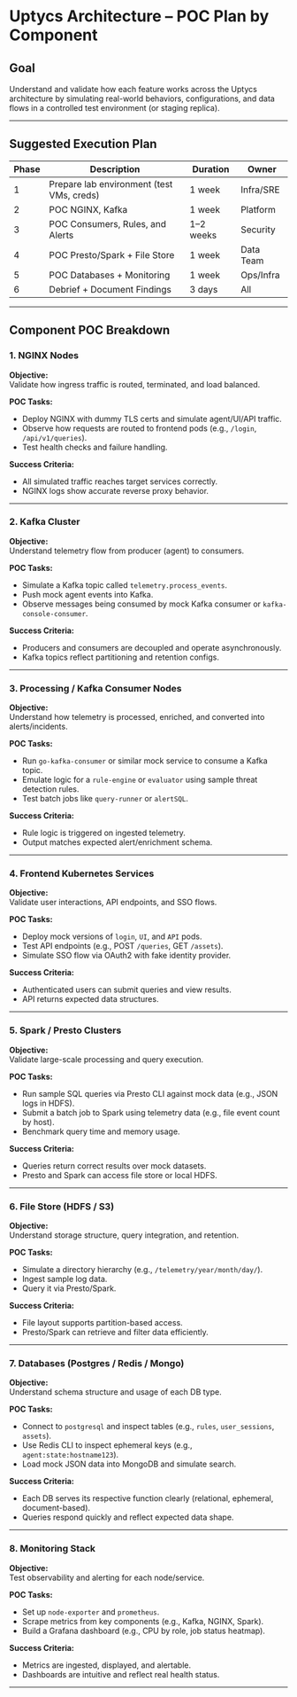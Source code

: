 #  Uptycs Architecture – POC Plan by Component

## Goal
Understand and validate how each feature works across the Uptycs architecture by simulating real-world behaviors, configurations, and data flows in a controlled test environment (or staging replica).


---
## Suggested Execution Plan

| Phase | Description                               | Duration | Owner     |
|-------|-------------------------------------------|----------|-----------|
| 1     | Prepare lab environment (test VMs, creds) | 1 week   | Infra/SRE |
| 2     | POC NGINX, Kafka                          | 1 week   | Platform  |
| 3     | POC Consumers, Rules, and Alerts          | 1–2 weeks| Security  |
| 4     | POC Presto/Spark + File Store             | 1 week   | Data Team |
| 5     | POC Databases + Monitoring                | 1 week   | Ops/Infra |
| 6     | Debrief + Document Findings               | 3 days   | All       |

---

## Component POC Breakdown

### 1. **NGINX Nodes**
**Objective:**  
Validate how ingress traffic is routed, terminated, and load balanced.

**POC Tasks:**
- Deploy NGINX with dummy TLS certs and simulate agent/UI/API traffic.
- Observe how requests are routed to frontend pods (e.g., `/login`, `/api/v1/queries`).
- Test health checks and failure handling.

**Success Criteria:**
- All simulated traffic reaches target services correctly.
- NGINX logs show accurate reverse proxy behavior.

---

### 2. **Kafka Cluster**
**Objective:**  
Understand telemetry flow from producer (agent) to consumers.

**POC Tasks:**
- Simulate a Kafka topic called `telemetry.process_events`.
- Push mock agent events into Kafka.
- Observe messages being consumed by mock Kafka consumer or `kafka-console-consumer`.

**Success Criteria:**
- Producers and consumers are decoupled and operate asynchronously.
- Kafka topics reflect partitioning and retention configs.

---

### 3. **Processing / Kafka Consumer Nodes**
**Objective:**  
Understand how telemetry is processed, enriched, and converted into alerts/incidents.

**POC Tasks:**
- Run `go-kafka-consumer` or similar mock service to consume a Kafka topic.
- Emulate logic for a `rule-engine` or `evaluator` using sample threat detection rules.
- Test batch jobs like `query-runner` or `alertSQL`.

**Success Criteria:**
- Rule logic is triggered on ingested telemetry.
- Output matches expected alert/enrichment schema.

---

### 4. **Frontend Kubernetes Services**
**Objective:**  
Validate user interactions, API endpoints, and SSO flows.

**POC Tasks:**
- Deploy mock versions of `login`, `UI`, and `API` pods.
- Test API endpoints (e.g., POST `/queries`, GET `/assets`).
- Simulate SSO flow via OAuth2 with fake identity provider.

**Success Criteria:**
- Authenticated users can submit queries and view results.
- API returns expected data structures.

---

### 5. **Spark / Presto Clusters**
**Objective:**  
Validate large-scale processing and query execution.

**POC Tasks:**
- Run sample SQL queries via Presto CLI against mock data (e.g., JSON logs in HDFS).
- Submit a batch job to Spark using telemetry data (e.g., file event count by host).
- Benchmark query time and memory usage.

**Success Criteria:**
- Queries return correct results over mock datasets.
- Presto and Spark can access file store or local HDFS.

---

### 6. **File Store (HDFS / S3)**
**Objective:**  
Understand storage structure, query integration, and retention.

**POC Tasks:**
- Simulate a directory hierarchy (e.g., `/telemetry/year/month/day/`).
- Ingest sample log data.
- Query it via Presto/Spark.

**Success Criteria:**
- File layout supports partition-based access.
- Presto/Spark can retrieve and filter data efficiently.

---

### 7. **Databases (Postgres / Redis / Mongo)**
**Objective:**  
Understand schema structure and usage of each DB type.

**POC Tasks:**
- Connect to `postgresql` and inspect tables (e.g., `rules`, `user_sessions`, `assets`).
- Use Redis CLI to inspect ephemeral keys (e.g., `agent:state:hostname123`).
- Load mock JSON data into MongoDB and simulate search.

**Success Criteria:**
- Each DB serves its respective function clearly (relational, ephemeral, document-based).
- Queries respond quickly and reflect expected data shape.

---

### 8. **Monitoring Stack**
**Objective:**  
Test observability and alerting for each node/service.

**POC Tasks:**
- Set up `node-exporter` and `prometheus`.
- Scrape metrics from key components (e.g., Kafka, NGINX, Spark).
- Build a Grafana dashboard (e.g., CPU by role, job status heatmap).

**Success Criteria:**
- Metrics are ingested, displayed, and alertable.
- Dashboards are intuitive and reflect real health status.

---
